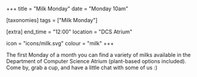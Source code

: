 +++
title = "Milk Monday"
date = "Monday 10am"

[taxonomies]
tags = ["Milk Monday"]

[extra]
end_time = "12:00"
location = "DCS Atrium"

icon = "icons/milk.svg"
colour = "milk"
+++

The first Monday of a month you can find a variety of milks available in the Department of Computer Science Atrium (plant-based options included). Come by, grab a cup, and have a little chat with some of us :)